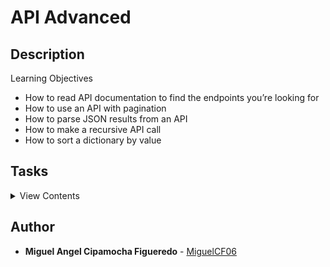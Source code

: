# API Advanced

## Description

Learning Objectives

- How to read API documentation to find the endpoints you’re looking for
- How to use an API with pagination
- How to parse JSON results from an API
- How to make a recursive API call
- How to sort a dictionary by value

## Tasks

<details>
<summary>View Contents</summary>

### [0. How many subs?](./0-subs.py)

- Write a function that queries the Reddit API and returns the number of subscribers (not active users, total subscribers) for a given subreddit. If an invalid subreddit is given, the function should return 0.
- Requirements:

  - Prototype: `python def number_of_subscribers(subreddit)`
  - If not a valid subreddit, return 0.
  - NOTE: Invalid subreddits may return a redirect to search results. Ensure that you are not following redirects.

```
wintermancer@lapbox ~/reddit_api/project $ cat 0-main.py
```

```python
#!/usr/bin/python3
import sys

if __name__ == '__main__':
    number_of_subscribers = __import__('0-subs').number_of_subscribers
    if len(sys.argv) < 2:
        print("Please pass an argument for the subreddit to search.")
    else:
        print("{:d}".format(number_of_subscribers(sys.argv[1])))
```

```
wintermancer@lapbox ~/reddit_api/project $ python3 0-main.py programming
756024
wintermancer@lapbox ~/reddit_api/project $ python3 0-main.py this_is_a_fake_subreddit
0
```

### [1. Top Ten](./1-top_ten.py)

- Write a function that queries the Reddit API and prints the titles of the first 10 hot posts listed for a given subreddit.
- Requirements:

  - Prototype: `python def top_ten(subreddit)`
  - If not a valid subreddit, print None.
  - NOTE: Invalid subreddits may return a redirect to search results. Ensure that you are not following redirects.

```
wintermancer@lapbox ~/reddit_api/project $ cat 1-main.py
```

```python
#!/usr/bin/python3
import sys

if __name__ == '__main__':
    top_ten = __import__('1-top_ten').top_ten
    if len(sys.argv) < 2:
        print("Please pass an argument for the subreddit to search.")
    else:
        top_ten(sys.argv[1])
```

```
wintermancer@lapbox ~/reddit_api/project $ python3 1-main.py programming
Firebase founder's response to last week's "Firebase Costs increased by 7000%!"
How a 64k intro is made
HTTPS on Stack Overflow: The End of a Long Road
Spend effort on your Git commits
It's a few years old, but I just discovered this incredibly impressive video of researchers reconstructing sounds from video information alone
From the D Blog: Introspection, Introspection Everywhere
Do MVC like it’s 1979
GitHub is moving to GraphQL for v4 of their API (v3 was a REST API)
Google Bug Bounty - The 5k Error Page
PyCon 2017 Talk Videos
wintermancer@lapbox ~/reddit_api/project $ python3 1-main.py this_is_a_fake_subreddit
None
```

### [2. Recurse it!](./2-recurse.py)

- Write a recursive function that queries the Reddit API and returns a list containing the titles of all hot articles for a given subreddit. If no results are found for the given subreddit, the function should return None.
- Requirements:

  - Prototype: `python def recurse(subreddit, hot_list=[])`
  - Note: You may change the prototype, but it must be able to be called with just a subreddit supplied. AKA you can add a counter, but it must work without supplying a starting value in the main.
  - If not a valid subreddit, return None.
  - NOTE: Invalid subreddits may return a redirect to search results. Ensure that you are not following redirects.

```
wintermancer@lapbox ~/reddit_api/project $ cat 2-main.py
```

```python
#!/usr/bin/python3
import sys

if __name__ == '__main__':
    recurse = __import__('2-recurse').recurse
    if len(sys.argv) < 2:
        print("Please pass an argument for the subreddit to search.")
    else:
        result = recurse(sys.argv[1])
        if result is not None:
            print(len(result))
        else:
            print("None")
```

```
wintermancer@lapbox ~/reddit_api/project $ python3 2-main.py programming
932
wintermancer@lapbox ~/reddit_api/project $ python3 2-main.py this_is_a_fake_subreddit
None
```

</details>

## Author

- **Miguel Angel Cipamocha Figueredo** - [MiguelCF06](https://github.com/MiguelCF06)
